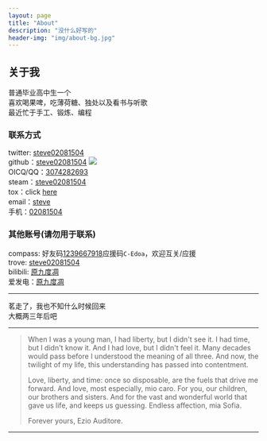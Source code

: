 ```yaml
---
layout: page
title: "About"
description: "没什么好写的"
header-img: "img/about-bg.jpg"
---
```

## 关于我  
普通毕业高中生一个  
喜欢喝果啤，吃薄荷糖、独处以及看书与听歌  
最近忙于手工、锻炼、编程  

### 联系方式  
twitter: [steve02081504](https://twitter.com/steve02081504)  
github：[steve02081504](https://github.com/steve02081504)
[![](https://img.shields.io/github/followers/steve02081504.svg?style=social)](https://github.com/steve02081504?tab=followers)  
OICQ/QQ：[3074282693](http://sighttp.qq.com/authd?IDKEY=44c36470abc6a33d17912f7fde924256c73d47a4cc9e8abe)   
steam：[steve02081504](https://steamcommunity.com/id/steve02081504/)  
tox：click [here](https://toxme.io/u/steve02081504)  
email：[steve](mailto:steve02081504@foxmail.com)   
手机：[02081504](tel:+8615094016415)  
  
### 其他账号(请勿用于联系)  
compass: 好友码[1239667918](http://app.nhn-playart.com/compass/tw/dl/)应援码`C-Edoa`，欢迎互关/应援  
trove: [steve02081504](http://trovelive.trionworlds.com/account/reg/account-registration-short-flow.action?voucherCode=QXLN9YCPTLRKLK2TQJLJ&request_locale=en&experience=aaf)  
bilibili: [原九度凋](https://space.bilibili.com/33124593?share_medium=EDEN&share_source=copy_link&bbid=XY461F14106BFA8AC6367CC9AD81F1DCFFF88&ts=1577103289701)  
爱发电：[原九度凋]( https://afdian.net/@steve02081504 )  


______

茗走了，我也不知什么时候回来  
大概两三年后吧  

______

>  
>When I was a young man, I had liberty, but I didn't see it. I had time, but I didn't know it. And I had love, but I didn't feel it. Many decades would pass before I understood the meaning of all three. And now, the twilight of my life, this understanding has passed into contentment.  
>  
>Love, liberty, and time: once so disposable, are the fuels that drive me forward. And love, most especially, mio caro. For you, our children, our brothers and sisters. And for the vast and wonderful world that gave us life, and keeps us guessing. Endless affection, mia Sofia.  
>  
>Forever yours, Ezio Auditore.  
>  

______
